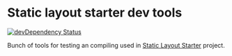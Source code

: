 # Static layout starter dev tools

[![devDependency Status](https://david-dm.org/joannalawniczak/static-layout-starter-dev-tools/status.svg)](https://david-dm.org/joannalawniczak/static-layout-starter-dev-tools)

Bunch of tools for testing an compiling used in [Static Layout Starter](https://github.com/joannalawniczak/static-layout-starter) project.
